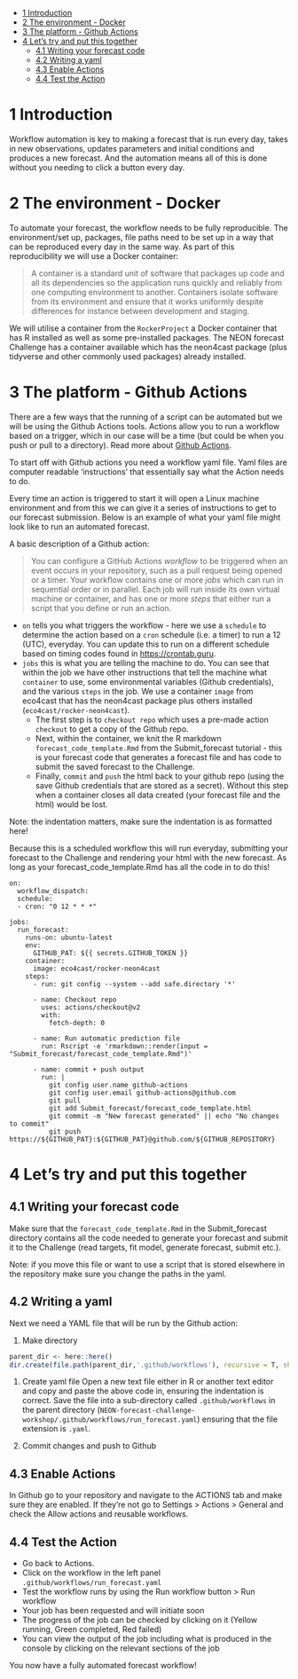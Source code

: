 -   [1 Introduction](#introduction)
-   [2 The environment - Docker](#the-environment---docker)
-   [3 The platform - Github Actions](#the-platform---github-actions)
-   [4 Let’s try and put this together](#lets-try-and-put-this-together)
    -   [4.1 Writing your forecast code](#writing-your-forecast-code)
    -   [4.2 Writing a yaml](#writing-a-yaml)
    -   [4.3 Enable Actions](#enable-actions)
    -   [4.4 Test the Action](#test-the-action)

# 1 Introduction

Workflow automation is key to making a forecast that is run every day,
takes in new observations, updates parameters and initial conditions and
produces a new forecast. And the automation means all of this is done
without you needing to click a button every day.

# 2 The environment - Docker

To automate your forecast, the workflow needs to be fully reproducible.
The environment/set up, packages, file paths need to be set up in a way
that can be reproduced every day in the same way. As part of this
reproducibility we will use a Docker container:

> A container is a standard unit of software that packages up code and
> all its dependencies so the application runs quickly and reliably from
> one computing environment to another. Containers isolate software from
> its environment and ensure that it works uniformly despite differences
> for instance between development and staging.

We will utilise a container from the `RockerProject` a Docker container
that has R installed as well as some pre-installed packages. The NEON
forecast Challenge has a container available which has the neon4cast
package (plus tidyverse and other commonly used packages) already
installed.

# 3 The platform - Github Actions

There are a few ways that the running of a script can be automated but
we will be using the Github Actions tools. Actions allow you to run a
workflow based on a trigger, which in our case will be a time (but could
be when you push or pull to a directory). Read more about [Github
Actions](https://docs.github.com/en/actions/learn-github-actions/understanding-github-actions).

To start off with Github actions you need a workflow yaml file. Yaml
files are computer readable ‘instructions’ that essentially say what the
Action needs to do.

Every time an action is triggered to start it will open a Linux machine
environment and from this we can give it a series of instructions to get
to our forecast submission. Below is an example of what your yaml file
might look like to run an automated forecast.

A basic description of a Github action:

> You can configure a GitHub Actions *workflow* to be triggered when an
> event occurs in your repository, such as a pull request being opened
> or a timer. Your workflow contains one or more *jobs* which can run in
> sequential order or in parallel. Each job will run inside its own
> virtual machine or container, and has one or more *steps* that either
> run a script that you define or run an action.

-   `on` tells you what triggers the workflow - here we use a `schedule`
    to determine the action based on a `cron` schedule (i.e. a timer) to
    run a 12 (UTC), everyday. You can update this to run on a different
    schedule based on timing codes found in <https://crontab.guru>.
-   `jobs` this is what you are telling the machine to do. You can see
    that within the job we have other instructions that tell the machine
    what `container` to use, some environmental variables (Github
    credentials), and the various `steps` in the job. We use a container
    `image` from eco4cast that has the neon4cast package plus others
    installed (`eco4cast/rocker-neon4cast`).
    -   The first step is to `checkout repo` which uses a pre-made
        action `checkout` to get a copy of the Github repo.
    -   Next, within the container, we knit the R markdown
        `forecast_code_template.Rmd` from the Submit_forecast tutorial -
        this is your forecast code that generates a forecast file and
        has code to submit the saved forecast to the Challenge.
    -   Finally, `commit` and `push` the html back to your github repo
        (using the save Github credentials that are stored as a secret).
        Without this step when a container closes all data created (your
        forecast file and the html) would be lost.

Note: the indentation matters, make sure the indentation is as formatted
here!

Because this is a scheduled workflow this will run everyday, submitting
your forecast to the Challenge and rendering your html with the new
forecast. As long as your forecast_code_template.Rmd has all the code in
to do this!

    on:
      workflow_dispatch:
      schedule:
      - cron: "0 12 * * *"

    jobs:
      run_forecast:
        runs-on: ubuntu-latest
        env:
          GITHUB_PAT: ${{ secrets.GITHUB_TOKEN }}
        container:
          image: eco4cast/rocker-neon4cast
        steps:
          - run: git config --system --add safe.directory '*'
          
          - name: Checkout repo
            uses: actions/checkout@v2
            with:
              fetch-depth: 0
              
          - name: Run automatic prediction file
            run: Rscript -e 'rmarkdown::render(input = "Submit_forecast/forecast_code_template.Rmd")'
            
          - name: commit + push output
            run: |
              git config user.name github-actions
              git config user.email github-actions@github.com
              git pull
              git add Submit_forecast/forecast_code_template.html
              git commit -m "New forecast generated" || echo "No changes to commit"
              git push https://${GITHUB_PAT}:${GITHUB_PAT}@github.com/${GITHUB_REPOSITORY} 

# 4 Let’s try and put this together

## 4.1 Writing your forecast code

Make sure that the `forecast_code_template.Rmd` in the Submit_forecast
directory contains all the code needed to generate your forecast and
submit it to the Challenge (read targets, fit model, generate forecast,
submit etc.).

Note: if you move this file or want to use a script that is stored
elsewhere in the repository make sure you change the paths in the yaml.

## 4.2 Writing a yaml

Next we need a YAML file that will be run by the Github action:

1.  Make directory

``` r
parent_dir <- here::here()
dir.create(file.path(parent_dir,'.github/workflows'), recursive = T, showWarnings = F)
```

1.  Create yaml file Open a new text file either in R or another text
    editor and copy and paste the above code in, ensuring the
    indentation is correct. Save the file into a sub-directory called
    `.github/workflows` in the parent directory
    (`NEON-forecast-challenge-workshop/.github/workflows/run_forecast.yaml`)
    ensuring that the file extension is `.yaml`.

2.  Commit changes and push to Github

## 4.3 Enable Actions

In Github go to your repository and navigate to the ACTIONS tab and make
sure they are enabled. If they’re not go to Settings \> Actions \>
General and check the Allow actions and reusable workflows.

## 4.4 Test the Action

-   Go back to Actions.
-   Click on the workflow in the left panel
    `.github/workflows/run_forecast.yaml`
-   Test the workflow runs by using the Run workflow button \> Run
    workflow
-   Your job has been requested and will initiate soon
-   The progress of the job can be checked by clicking on it (Yellow
    running, Green completed, Red failed)
-   You can view the output of the job including what is produced in the
    console by clicking on the relevant sections of the job

You now have a fully automated forecast workflow!
